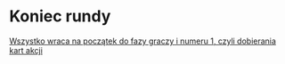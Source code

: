 # Koniec rundy

[Wszystko wraca na początek do fazy graczy i numeru 1, czyli dobierania kart akcji](../faza-graczy/01-dobieranie-kart-akcji.md)